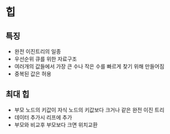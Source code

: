 # 힙

## 특징
- 완전 이진트리의 일종
- 우선순위 큐를 위한 자료구조
- 여러개의 값들에서 가장 큰 수나 작은 수를 빠르게 찾기 위해 만들어짐
- 중복된 값은 허용

## 최대 힙
- 부모 노드의 키값이 자식 노드의 키값보다 크거나 같은 완전 이진 트리
- 데이터 추가시 리프에 추가
- 부모와 비교후 부모보다 크면 위치교환


